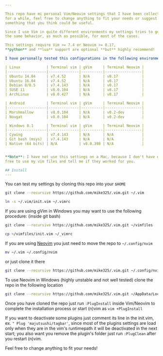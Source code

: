 ```yaml
---

This repo have mi personal Vim/Neovim settings that I have been collecting
for a while, feel free to change anything to fit your needs or suggest me
something that you think could be useful.

Since I use Vim in quite different environments my settings tries to get
the same behavior, as much as possible, for most of the cases.

This settings require Vim >= 7.4 or Neovim >= 0.17,
**python** and **lua** support are optional **but** highly recommend!

I have personally tested this configurations in the following environment:

| Linux            | Terminal vim | gVim     | Terminal Neovim |
|------------------|--------------|----------|-----------------|
| Ubuntu 14.04     | v7.4.52      | N/A      | v0.17           |
| Ubuntu 16.04     | v7.4.52      | N/A      | v0.17           |
| Debian 8/8.5     | v7.4.143     | N/A      | v0.17           |
| SUSE 11          | v8.0.104     | N/A      | v0.17           |
| ArchLinux        | v8.0.427     | N/A      | v0.17           |

| Android          | Terminal vim | gVim     | Terminal Neovim |
|------------------|--------------|----------|-----------------|
| Marshmallow      | v8.0.104     | N/A      | v0.2-dev        |
| Nougat           | v8.0.104     | N/A      | v0.2-dev        |

| Windows 8.1      | Terminal vim | gVim     | Terminal Neovim |
|------------------|--------------|----------|-----------------|
| Cywing           | v7.4.143     | N/A      | N/A             |
| Git bash (msys)  | v7.4.143     | N/A      | N/A             |
| Native (64 bits) | N/A          | v8.0.398 | N/A             |


**Note**: I have not use this settings on a Mac, because I don't have one, feel
free to use my vim files and tell me if they worked for you.

## Install
---
```


You can test my settings by cloning this repo into your `$HOME`

```sh
git clone --recursive https://github.com/mike325/.vim.git ~/.vim

ln -s ~/.vim/init.vim ~/.vimrc
```

If you are using gVim in Windows you may want to use the following procedure:
(inside git bash)
```sh
git clone --recursive https://github.com/mike325/.vim.git ~/vimfiles

cp ~/vimfiles/init.vim ~/_vimrc
```

If you are using [Neovim](https://neovim.io/) you just need to move the repo
to `~/.config/nvim`

```sh
mv ~/.vim ~/.config/nvim
```

or just clone it there

```sh
git clone --recursive https://github.com/mike325/.vim.git ~/.config/nvim
```

To use Neovim in Windows (highly unstable and not well tested) clone the repo
in the following location

```sh
git clone --recursive https://github.com/mike325/.vim.git ~/AppData/Local/nvim/
```
Once you have cloned the repo just run `:PlugInstall` inside Vim/Neovim to
complete the installation process or start (n)vim as `vim +PlugInstall`

If you want to deactivate some plugins just comment its line in the init.vim, ex.
`" Plug 'majutsushi/tagbar'`, since most of the plugins settings are load only when
they are in the vim's runtimepath it will be deactivated in the next start;
you also want you remove the plugin's folder just run `:PlugClean` after you restart
(n)vim.

Feel free to change anything to fit your needs!
